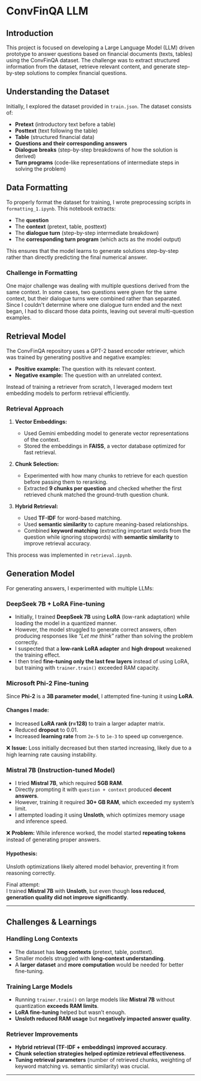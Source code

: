 # ConvFinQA LLM  

## Introduction  

This project is focused on developing a Large Language Model (LLM) driven prototype to answer questions based on financial documents (texts, tables) using the ConvFinQA dataset. The challenge was to extract structured information from the dataset, retrieve relevant content, and generate step-by-step solutions to complex financial questions.  

## Understanding the Dataset  

Initially, I explored the dataset provided in `train.json`. The dataset consists of:  

- **Pretext** (introductory text before a table)  
- **Posttext** (text following the table)  
- **Table** (structured financial data)  
- **Questions and their corresponding answers**  
- **Dialogue breaks** (step-by-step breakdowns of how the solution is derived)  
- **Turn programs** (code-like representations of intermediate steps in solving the problem)  

## Data Formatting  

To properly format the dataset for training, I wrote preprocessing scripts in `formatting_1.ipynb`. This notebook extracts:  

- The **question**  
- The **context** (pretext, table, posttext)  
- The **dialogue turn** (step-by-step intermediate breakdown)  
- The **corresponding turn program** (which acts as the model output)  

This ensures that the model learns to generate solutions step-by-step rather than directly predicting the final numerical answer.  

### Challenge in Formatting  

One major challenge was dealing with multiple questions derived from the same context. In some cases, two questions were given for the same context, but their dialogue turns were combined rather than separated. Since I couldn't determine where one dialogue turn ended and the next began, I had to discard those data points, leaving out several multi-question examples.  

## Retrieval Model  

The ConvFinQA repository uses a GPT-2 based encoder retriever, which was trained by generating positive and negative examples:  

- **Positive example:** The question with its relevant context.  
- **Negative example:** The question with an unrelated context.  

Instead of training a retriever from scratch, I leveraged modern text embedding models to perform retrieval efficiently.  

### Retrieval Approach  

1. **Vector Embeddings:**  
   - Used Gemini embedding model to generate vector representations of the context.  
   - Stored the embeddings in **FAISS**, a vector database optimized for fast retrieval.  

2. **Chunk Selection:**  
   - Experimented with how many chunks to retrieve for each question before passing them to reranking.  
   - Extracted **9 chunks per question** and checked whether the first retrieved chunk matched the ground-truth question chunk.  

3. **Hybrid Retrieval:**  
   - Used **TF-IDF** for word-based matching.  
   - Used **semantic similarity** to capture meaning-based relationships.  
   - Combined **keyword matching** (extracting important words from the question while ignoring stopwords) with **semantic similarity** to improve retrieval accuracy.  

This process was implemented in `retrieval.ipynb`.  

## Generation Model  

For generating answers, I experimented with multiple LLMs:  

### DeepSeek 7B + LoRA Fine-tuning  

- Initially, I trained **DeepSeek 7B** using **LoRA** (low-rank adaptation) while loading the model in a quantized manner.  
- However, the model struggled to generate correct answers, often producing responses like _"Let me think"_ rather than solving the problem correctly.  
- I suspected that a **low-rank LoRA adapter** and **high dropout** weakened the training effect.  
- I then tried **fine-tuning only the last few layers** instead of using LoRA, but training with `trainer.train()` exceeded RAM capacity.  

### Microsoft Phi-2 Fine-tuning  

Since **Phi-2** is a **3B parameter model**, I attempted fine-tuning it using **LoRA**.  

#### Changes I made:  

- Increased **LoRA rank (r=128)** to train a larger adapter matrix.  
- Reduced **dropout** to 0.01.  
- Increased **learning rate** from `2e-5` to `1e-3` to speed up convergence.  

❌ **Issue:** Loss initially decreased but then started increasing, likely due to a high learning rate causing instability.  

### Mistral 7B (Instruction-tuned Model)  

- I tried **Mistral 7B**, which required **5GB RAM**.  
- Directly prompting it with `question + context` produced **decent answers**.  
- However, training it required **30+ GB RAM**, which exceeded my system’s limit.  
- I attempted loading it using **Unsloth**, which optimizes memory usage and inference speed.  

❌ **Problem:** While inference worked, the model started **repeating tokens** instead of generating proper answers.  

#### Hypothesis:  
Unsloth optimizations likely altered model behavior, preventing it from reasoning correctly.  

Final attempt:  
I trained **Mistral 7B** with **Unsloth**, but even though **loss reduced**, **generation quality did not improve significantly**.  

---

## Challenges & Learnings  

### Handling Long Contexts  

- The dataset has **long contexts** (pretext, table, posttext).  
- Smaller models struggled with **long-context understanding**.  
- A **larger dataset** and **more computation** would be needed for better fine-tuning.  

### Training Large Models  

- Running `trainer.train()` on large models like **Mistral 7B** without quantization **exceeds RAM limits**.  
- **LoRA fine-tuning** helped but wasn’t enough.  
- **Unsloth reduced RAM usage** but **negatively impacted answer quality**.  

### Retriever Improvements  

- **Hybrid retrieval (TF-IDF + embeddings) improved accuracy**.  
- **Chunk selection strategies helped optimize retrieval effectiveness**.  
- **Tuning retrieval parameters** (number of retrieved chunks, weighting of keyword matching vs. semantic similarity) was crucial.  

---

